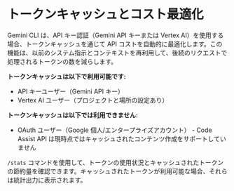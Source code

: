 # トークンキャッシュとコスト最適化

Gemini CLI は、API キー認証（Gemini API キーまたは Vertex AI）を使用する場合、トークンキャッシュを通じて API コストを自動的に最適化します。この機能は、以前のシステム指示とコンテキストを再利用して、後続のリクエストで処理されるトークンの数を減らします。

**トークンキャッシュは以下で利用可能です:**

- API キーユーザー（Gemini API キー）
- Vertex AI ユーザー（プロジェクトと場所の設定あり）

**トークンキャッシュは以下では利用できません:**

- OAuth ユーザー（Google 個人/エンタープライズアカウント） - Code Assist API は現時点ではキャッシュされたコンテンツ作成をサポートしていません

`/stats` コマンドを使用して、トークンの使用状況とキャッシュされたトークンの節約量を確認できます。キャッシュされたトークンが利用可能な場合、それらは統計出力に表示されます。
